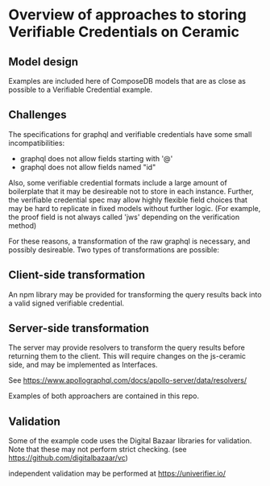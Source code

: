 # Overview of approaches to storing Verifiable Credentials on Ceramic

## Model design

Examples are included here of ComposeDB models that are as close as possible to a Verifiable Credential example.

## Challenges

The specifications for graphql and verifiable credentials have some small incompatibilities:
 - graphql does not allow fields starting with '@'
 - graphql does not allow fields named "id"

Also, some verifiable credential formats include a large amount of boilerplate that it may be desireable not to store in each instance.  Further, the verifiable credential spec may allow highly flexible field choices that may be hard to replicate in fixed models without further logic. (For example, the proof field is not always called 'jws' depending on the verification method) 

For these reasons, a transformation of the raw graphql is necessary, and possibly desireable.  Two types of transformations are possible:

## Client-side transformation

An npm library may be provided for transforming the query results back into a valid signed verifiable credential.

## Server-side transformation

The server may provide resolvers to transform the query results before returning them to the client.  This will require changes on the js-ceramic side, and may be implemented as Interfaces.

See https://www.apollographql.com/docs/apollo-server/data/resolvers/

Examples of both approachers are contained in this repo.

## Validation

Some of the example code uses the Digital Bazaar libraries for validation.  Note that these may not perform strict checking. (see https://github.com/digitalbazaar/vc)

independent validation may be performed at https://univerifier.io/


